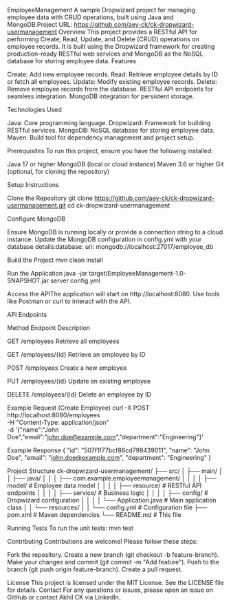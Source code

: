 EmployeeManagement
A sample Dropwizard project for managing employee data with CRUD operations, built using Java and MongoDB.Project URL: https://github.com/aey-ck/ck-dropwizard-usermanagement
Overview
This project provides a RESTful API for performing Create, Read, Update, and Delete (CRUD) operations on employee records. It is built using the Dropwizard framework for creating production-ready RESTful web services and MongoDB as the NoSQL database for storing employee data.
Features

Create: Add new employee records.
Read: Retrieve employee details by ID or fetch all employees.
Update: Modify existing employee records.
Delete: Remove employee records from the database.
RESTful API endpoints for seamless integration.
MongoDB integration for persistent storage.

Technologies Used

Java: Core programming language.
Dropwizard: Framework for building RESTful services.
MongoDB: NoSQL database for storing employee data.
Maven: Build tool for dependency management and project setup.

Prerequisites
To run this project, ensure you have the following installed:

Java 17 or higher
MongoDB (local or cloud instance)
Maven 3.6 or higher
Git (optional, for cloning the repository)

Setup Instructions

Clone the Repository
git clone https://github.com/aey-ck/ck-dropwizard-usermanagement.git
cd ck-dropwizard-usermanagement


Configure MongoDB

Ensure MongoDB is running locally or provide a connection string to a cloud instance.
Update the MongoDB configuration in config.yml with your database details:database:
  uri: mongodb://localhost:27017/employee_db




Build the Project
mvn clean install


Run the Application
java -jar target/EmployeeManagement-1.0-SNAPSHOT.jar server config.yml


Access the APIThe application will start on http://localhost:8080. Use tools like Postman or curl to interact with the API.


API Endpoints



Method
Endpoint
Description



GET
/employees
Retrieve all employees


GET
/employees/{id}
Retrieve an employee by ID


POST
/employees
Create a new employee


PUT
/employees/{id}
Update an existing employee


DELETE
/employees/{id}
Delete an employee by ID


Example Request (Create Employee)
curl -X POST http://localhost:8080/employees \
-H "Content-Type: application/json" \
-d '{"name":"John Doe","email":"john.doe@example.com","department":"Engineering"}'

Example Response
{
  "id": "507f1f77bcf86cd799439011",
  "name": "John Doe",
  "email": "john.doe@example.com",
  "department": "Engineering"
}

Project Structure
ck-dropwizard-usermanagement/
├── src/
│   ├── main/
│   │   ├── java/
│   │   │   ├── com.example.employeemanagement/
│   │   │   │   ├── model/         # Employee data model
│   │   │   │   ├── resource/      # RESTful API endpoints
│   │   │   │   ├── service/       # Business logic
│   │   │   │   ├── config/        # Dropwizard configuration
│   │   │   │   └── Application.java # Main application class
│   │   └── resources/
│   │       └── config.yml         # Configuration file
├── pom.xml                        # Maven dependencies
└── README.md                      # This file

Running Tests
To run the unit tests:
mvn test

Contributing
Contributions are welcome! Please follow these steps:

Fork the repository.
Create a new branch (git checkout -b feature-branch).
Make your changes and commit (git commit -m "Add feature").
Push to the branch (git push origin feature-branch).
Create a pull request.

License
This project is licensed under the MIT License. See the LICENSE file for details.
Contact
For any questions or issues, please open an issue on GitHub or contact Akhil CK via LinkedIn.
